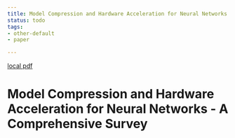 ```yaml
---
title: Model Compression and Hardware Acceleration for Neural Networks - A Comprehensive Survey
status: todo
tags:
- other-default
- paper

---
```


[local pdf](../../../pdfs/Model%20Compression%20and%20Hardware%20Acceleration%20for%20Neural%20Networks%20-%20A%20Comprehensive%20Survey.pdf)

# Model Compression and Hardware Acceleration for Neural Networks - A Comprehensive Survey
